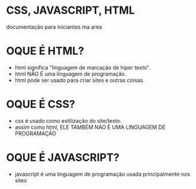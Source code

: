 # CSS, JAVASCRIPT, HTML
documentação para iniciantes ma area
# OQUE É HTML?
* html significa "linguagem de marcação de hiper texto".
* html NÃO É uma linguagem de programação.
* html pode ser usado para criar sites e outras coisas.
# OQUE É CSS?
* css é usado como estilização do site/texto.
* assim como html, ELE TAMBÉM NÃO É UMA LINGUAGEM DE PROGRAMAÇÃO
# OQUE É JAVASCRIPT?
* javascript é uma linguagem de programação usada principalmente nos sites

